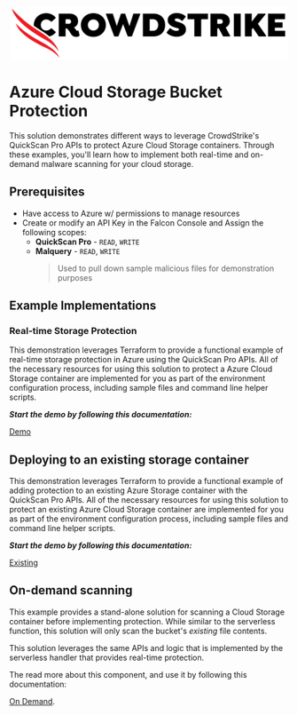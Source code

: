 <p align="center">
   <img src="https://raw.githubusercontent.com/CrowdStrike/falconpy/main/docs/asset/cs-logo.png" alt="CrowdStrike logo" width="500"/>
</p>

# Azure Cloud Storage Bucket Protection

This solution demonstrates different ways to leverage CrowdStrike's QuickScan Pro APIs to protect Azure Cloud Storage containers. Through these examples, you'll learn how to implement both real-time and on-demand malware scanning for your cloud storage.

## Prerequisites

+ Have access to Azure w/ permissions to manage resources
+ Create or modify an API Key in the Falcon Console and
Assign the following scopes:
  + **QuickScan Pro** - `READ`, `WRITE`
  + **Malquery** - `READ`, `WRITE`
    > Used to pull down sample malicious files for demonstration purposes

## Example Implementations

### Real-time Storage Protection

This demonstration leverages Terraform to provide a functional example of real-time storage protection in Azure using the QuickScan Pro APIs. All of the necessary resources for using this solution to protect a Azure Cloud Storage container are implemented for you as part of the environment configuration process, including sample files and command line helper scripts.

***Start the demo by following this documentation:***

[Demo](demo)

## Deploying to an existing storage container

This demonstration leverages Terraform to provide a functional example of adding protection to an existing Azure Storage container with the QuickScan Pro APIs. All of the necessary resources for using this solution to protect an existing Azure Cloud Storage container are implemented for you as part of the environment configuration process, including sample files and command line helper scripts.

***Start the demo by following this documentation:***

[Existing](existing)

## On-demand scanning

This example provides a stand-alone solution for scanning a Cloud Storage container before implementing protection.
While similar to the serverless function, this solution will only scan the bucket's *existing* file contents.

This solution leverages the same APIs and logic that is implemented by the serverless handler that provides real-time protection.

The read more about this component, and use it by following this documentation:

[On Demand](on-demand).
